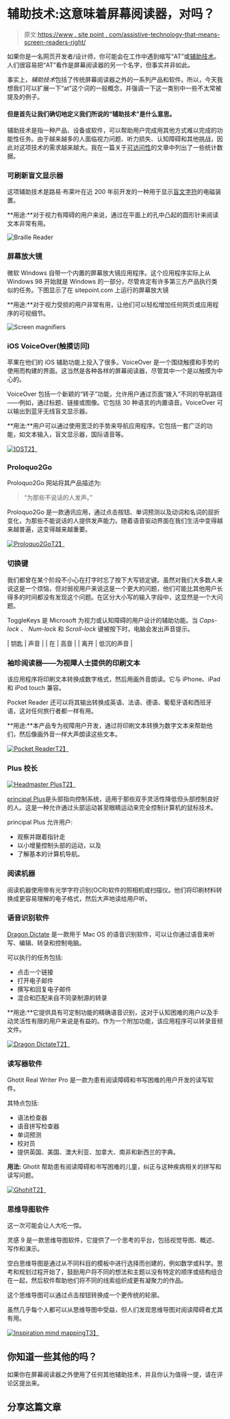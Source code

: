 # 辅助技术:这意味着屏幕阅读器，对吗？

> 原文:[https://www . site point . com/assistive-technology-that-means-screen-readers-right/](https://www.sitepoint.com/assistive-technology-that-means-screen-readers-right/)

如果你是一名网页开发者/设计师，你可能会在工作中遇到缩写“AT”或[辅助技术](http://en.wikipedia.org/wiki/Assistive_technology "wikipedia: Assistive technology ")。人们很容易把“AT”看作是屏幕阅读器的另一个名字，但事实并非如此。

事实上，*辅助技术*包括了传统屏幕阅读器之外的一系列产品和软件。所以，今天我想我们可以扩展一下“at”这个词的一般概念，并强调一下这一类别中一些不太常被提及的例子。

#### 但是首先让我们确切地定义我们所说的“辅助技术”是什么意思。

辅助技术是指一种产品、设备或软件，可以帮助用户完成用其他方式难以完成的功能性任务。由于越来越多的人面临视力问题、听力损失、认知障碍和其他挑战，因此对这项技术的需求越来越大。我在一篇关于[可访问性](https://www.sitepoint.com/how-many-users-need-accessible-websites/)的文章中列出了一些统计数据。

### 可刷新盲文显示器

这项辅助技术是路易·布莱叶在近 200 年前开发的一种用于显示[盲文字符](http://en.wikipedia.org/wiki/Braille "Wikipedia: Braille ")的电磁装置。

**用途:**对于视力有障碍的用户来说，通过在平面上的孔中凸起的圆形针来阅读文本非常有用。

![Braille Reader](../Images/85eade811cc32461ee7cea6b83b78803.png)

### 屏幕放大镜

微软 Windows 自带一个内置的屏幕放大镜应用程序。这个应用程序实际上从 Windows 98 开始就是 Windows 的一部分，尽管肯定有许多第三方产品执行类似的任务。下图显示了在 sitepoint.com 上运行的屏幕放大镜

**用途:**对于视力受损的用户非常有用，让他们可以轻松增加任何网页或应用程序的可视细节。

![Screen magnifiers](../Images/1fa87e13846215508a9dc84ad4b55c69.png)

### iOS VoiceOver(触摸访问)

苹果在他们的 iOS 辅助功能上投入了很多。VoiceOver 是一个围绕触摸和手势的使用而构建的界面。这当然是各种各样的屏幕阅读器，尽管其中一个是以触摸为中心的。

VoiceOver 包括一个新颖的“转子”功能，允许用户通过页面“拨入”不同的导航路径——例如，通过标题、链接或图像。它包括 30 种语言的内置语音。VoiceOver 可以输出到蓝牙无线盲文显示器。

**用法:**用户可以通过使用宽泛的手势来导航应用程序。它包括一套广泛的功能，如文本输入，盲文显示器，国际语音等。

[![IOS](../Images/34e904ac972c0c7abfa0eaa6c2d0c780.png)T2】](https://www.apple.com/in/accessibility/ios/voiceover/)

### Proloquo2Go

Proloquo2Go 网站将其产品描述为:

> “为那些不说话的人发声。”

Proloquo2Go 是一款通讯应用，通过点击按钮、单词预测以及动词和名词的屈折变化，为那些不能说话的人提供发声能力。随着语音驱动界面在我们生活中变得越来越普遍，这变得越来越重要。

[![Proloquo2Go](../Images/2e553a7b933cc57551df8ddbe55dfcda.png)T2】](https://itunes.apple.com/us/app/proloquo2go/id308368164?mt=8)

### 切换键

我们都曾在某个阶段不小心在打字时忘了按下大写锁定键。虽然对我们大多数人来说这是一个烦恼，但对弱视用户来说这是一个更大的问题，他们可能比其他用户长得多的时间都没有发现这个问题。在区分大小写的输入字段中，这显然是一个大问题。

ToggleKeys 是 Microsoft 为视力或认知障碍的用户设计的辅助功能。当 *Caps-lock* 、 *Num-lock* 和 *Scroll-lock* 键被按下时，电脑会发出声音提示。

| 钥匙 | 声音 |
| 在 | 高音 |
| 离开 | 低沉的声音 |

### 袖珍阅读器——为视障人士提供的印刷文本

该应用程序将印刷文本转换成数字格式，然后用画外音朗读。它与 iPhone、iPad 和 iPod touch 兼容。

Pocket Reader 还可以将其输出转换成英语、法语、德语、葡萄牙语和西班牙语，这对任何旅行者都一样有用。

**用途:**本产品专为视障用户开发，通过将印刷文本转换为数字文本来帮助他们，然后像画外音一样大声朗读这些文本。

[![Pocket Reader](../Images/573fdc007d23141956738d769c68f933.png)T2】](https://itunes.apple.com/in/app/pocket-reader-printed-text/id725386310?mt=8)

### Plus 校长

[![Headmaster Plus](../Images/810564c12a4eff3e5267d5e85cab6bb1.png)T2】](http://atto.buffalo.edu/registered/ATBasics/AdaptingComputers/Special/headpointing.php)

[principal Plus](http://atto.buffalo.edu/registered/ATBasics/AdaptingComputers/Special/headpointing.php "Headmaster Plus")是头部指向控制系统，适用于那些双手灵活性降低但头部控制良好的人。这是一种允许通过头部运动甚至眼睛运动来完全控制计算机的鼠标技术。

principal Plus 允许用户:

*   观察并跟着指针走
*   以小增量控制头部的运动，以及
*   了解基本的计算机导航。

### 阅读机器

阅读机器使用带有光学字符识别(OCR)软件的照相机或扫描仪。他们将印刷材料转换成更容易理解的电子格式，然后大声地读给用户听。

### 语音识别软件

[Dragon Dictate](http://www.dyslexic.com/dragon-dictate-4-for-mac/ "Dragon Dictate") 是一款用于 Mac OS 的语音识别软件，可以让你通过语音来听写、编辑、转录和控制电脑。

可以执行的任务包括:

*   点击一个链接
*   打开电子邮件
*   撰写和回复电子邮件
*   混合和匹配来自不同录制源的转录

**用途:**它提供具有可定制功能的精确语音识别，这对于认知困难的用户以及手动灵活性有限的用户来说是有益的。作为一个附加功能，该应用程序可以转录音频文件。

[![Dragon Dictate](../Images/ca1c75fe8ba72622af035eea3966039c.png)T2】](http://www.dyslexic.com/dragon-dictate-4-for-mac/)

### 读写器软件

Ghotit Real Writer Pro 是一款为患有阅读障碍和书写困难的用户开发的读写软件。

其特点包括:

*   语法检查器
*   语音拼写检查器
*   单词预测
*   校对员
*   提供英国、美国、澳大利亚、加拿大、南非和新西兰的字典。

**用法:** Ghotit 帮助患有阅读障碍和书写困难的儿童，纠正与这种疾病相关的拼写和读写问题。

[![Ghohit](../Images/80772e57c4a6b40ef9c1e42a3374c5f9.png)T2】](http://www.ghotit.com/)

### 思维导图软件

这一次可能会让人大吃一惊。

灵感 9 是一款思维导图软件，它提供了一个思考的平台，包括视觉导图、概述、写作和演示。

空白思维导图是通过从不同科目的模板中进行选择而创建的，例如数学或科学。思考和规划过程开始了，鼓励用户将不同的想法和主题以没有特定的顺序或结构组合在一起，然后软件帮助他们将不同的线索组织成更有凝聚力的作品。

这个思维导图可以通过点击按钮转换成一个更传统的轮廓。

虽然几乎每个人都可以从思维导图中受益，但人们发现思维导图对阅读障碍者尤其有用。

 [![Inspiration mind mapping](../Images/e6c0c41fb2fce28ab273855d554cb303.png)T3】](http://www.dyslexic.com/mind-mapping/)

## 你知道一些其他的吗？

如果你在屏幕阅读器之外使用了任何其他辅助技术，并且你认为值得一提，请在评论区提出来。

## 分享这篇文章